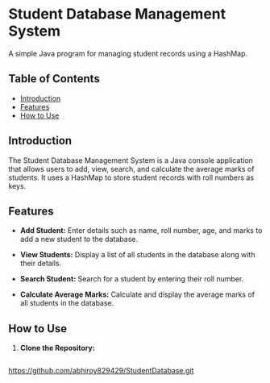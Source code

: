 # Student Database Management System

A simple Java program for managing student records using a HashMap.

## Table of Contents
- [Introduction](#introduction)
- [Features](#features)
- [How to Use](#how-to-use)

## Introduction

The Student Database Management System is a Java console application that allows users to add, view, search, and calculate the average marks of students. It uses a HashMap to store student records with roll numbers as keys.

## Features

- **Add Student:** Enter details such as name, roll number, age, and marks to add a new student to the database.

- **View Students:** Display a list of all students in the database along with their details.

- **Search Student:** Search for a student by entering their roll number.

- **Calculate Average Marks:** Calculate and display the average marks of all students in the database.

## How to Use

1. **Clone the Repository:**
   ```bash
https://github.com/abhiroy829429/StudentDatabase.git
